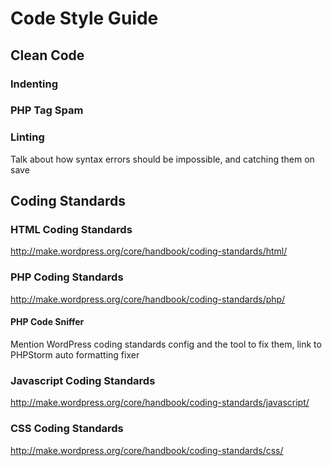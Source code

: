 # Code Style Guide

## Clean Code

### Indenting

### PHP Tag Spam

### Linting

Talk about how syntax errors should be impossible, and catching them on save

## Coding Standards

### HTML Coding Standards

http://make.wordpress.org/core/handbook/coding-standards/html/

### PHP Coding Standards


http://make.wordpress.org/core/handbook/coding-standards/php/

#### PHP Code Sniffer

Mention WordPress coding standards config and the tool to fix them, link to PHPStorm auto formatting fixer

### Javascript Coding Standards

http://make.wordpress.org/core/handbook/coding-standards/javascript/

### CSS Coding Standards

http://make.wordpress.org/core/handbook/coding-standards/css/

